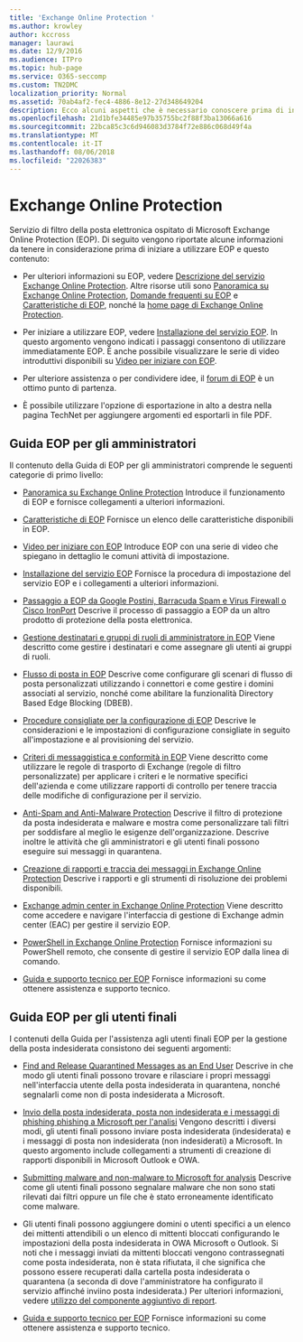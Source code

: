 ```yaml
---
title: 'Exchange Online Protection '
ms.author: krowley
author: kccross
manager: laurawi
ms.date: 12/9/2016
ms.audience: ITPro
ms.topic: hub-page
ms.service: O365-seccomp
ms.custom: TN2DMC
localization_priority: Normal
ms.assetid: 70ab4af2-fec4-4886-8e12-27d348649204
description: Ecco alcuni aspetti che è necessario conoscere prima di iniziare a lavorare con EOP.
ms.openlocfilehash: 21d1bfe34485e97b35755bc2f88f3ba13066a616
ms.sourcegitcommit: 22bca85c3c6d946083d3784f72e886c068d49f4a
ms.translationtype: MT
ms.contentlocale: it-IT
ms.lasthandoff: 08/06/2018
ms.locfileid: "22026383"
---
```

# <a name="exchange-online-protection"></a>Exchange Online Protection 

Servizio di filtro della posta elettronica ospitato di Microsoft Exchange Online Protection (EOP). Di seguito vengono riportate alcune informazioni da tenere in considerazione prima di iniziare a utilizzare EOP e questo contenuto:
  
- Per ulteriori informazioni su EOP, vedere [Descrizione del servizio Exchange Online Protection](https://go.microsoft.com/fwlink/p/?LinkId=320619). Altre risorse utili sono [Panoramica su Exchange Online Protection](exchange-online-protection-overview.md), [Domande frequenti su EOP](eop-general-faq.md) e [Caratteristiche di EOP](eop-features.md), nonché la [home page di Exchange Online Protection](https://go.microsoft.com/fwlink/?LinkId=279912).
    
- Per iniziare a utilizzare EOP, vedere [Installazione del servizio EOP](set-up-your-eop-service.md). In questo argomento vengono indicati i passaggi consentono di utilizzare immediatamente EOP. È anche possibile visualizzare le serie di video introduttivi disponibili su [Video per iniziare con EOP](videos-for-getting-started-with-eop.md).
    
- Per ulteriore assistenza o per condividere idee, il [forum di EOP](https://go.microsoft.com/fwlink/?LinkId=285351) è un ottimo punto di partenza. 
    
- È possibile utilizzare l'opzione di esportazione in alto a destra nella pagina TechNet per aggiungere argomenti ed esportarli in file PDF. 
    
## <a name="eop-help-for-administrators"></a>Guida EOP per gli amministratori

Il contenuto della Guida di EOP per gli amministratori comprende le seguenti categorie di primo livello:
  
- [Panoramica su Exchange Online Protection](exchange-online-protection-overview.md) Introduce il funzionamento di EOP e fornisce collegamenti a ulteriori informazioni. 
    
- [Caratteristiche di EOP](eop-features.md) Fornisce un elenco delle caratteristiche disponibili in EOP. 
    
- [Video per iniziare con EOP](videos-for-getting-started-with-eop.md) Introduce EOP con una serie di video che spiegano in dettaglio le comuni attività di impostazione. 
    
- [Installazione del servizio EOP](set-up-your-eop-service.md) Fornisce la procedura di impostazione del servizio EOP e i collegamenti a ulteriori informazioni. 
    
- [Passaggio a EOP da Google Postini, Barracuda Spam e Virus Firewall o Cisco IronPort](switch-to-eop-from-google-postini-the-barracuda-spam-and-virus-firewall-or-cisco.md) Descrive il processo di passaggio a EOP da un altro prodotto di protezione della posta elettronica. 
    
- [Gestione destinatari e gruppi di ruoli di amministratore in EOP](manage-recipients-and-admin-role-groups-in-eop.md) Viene descritto come gestire i destinatari e come assegnare gli utenti ai gruppi di ruoli. 
    
- [Flusso di posta in EOP](mail-flow-in-eop.md) Descrive come configurare gli scenari di flusso di posta personalizzati utilizzando i connettori e come gestire i domini associati al servizio, nonché come abilitare la funzionalità Directory Based Edge Blocking (DBEB). 
    
- [Procedure consigliate per la configurazione di EOP](best-practices-for-configuring-eop.md) Descrive le considerazioni e le impostazioni di configurazione consigliate in seguito all'impostazione e al provisioning del servizio. 
    
- [Criteri di messaggistica e conformità in EOP](messaging-policy-and-compliance-in-eop.md) Viene descritto come utilizzare le regole di trasporto di Exchange (regole di filtro personalizzate) per applicare i criteri e le normative specifici dell'azienda e come utilizzare rapporti di controllo per tenere traccia delle modifiche di configurazione per il servizio. 
    
- [Anti-Spam and Anti-Malware Protection](http://technet.microsoft.com/library/93c6c227-7442-4293-b64d-ec8f15c928db.aspx) Descrive il filtro di protezione da posta indesiderata e malware e mostra come personalizzare tali filtri per soddisfare al meglio le esigenze dell'organizzazione. Descrive inoltre le attività che gli amministratori e gli utenti finali possono eseguire sui messaggi in quarantena. 
    
- [Creazione di rapporti e traccia dei messaggi in Exchange Online Protection](reporting-and-message-trace-in-exchange-online-protection.md) Descrive i rapporti e gli strumenti di risoluzione dei problemi disponibili. 
    
- [Exchange admin center in Exchange Online Protection](../exchange-admin-center-in-exchange-online-protection-eop.md) Viene descritto come accedere e navigare l'interfaccia di gestione di Exchange admin center (EAC) per gestire il servizio EOP. 
    
- [PowerShell in Exchange Online Protection](http://technet.microsoft.com/library/f7918a88-774a-405e-945b-bc2f5ee9f748.aspx) Fornisce informazioni su PowerShell remoto, che consente di gestire il servizio EOP dalla linea di comando. 
    
- [Guida e supporto tecnico per EOP](help-and-support-for-eop.md) Fornisce informazioni su come ottenere assistenza e supporto tecnico. 
    
## <a name="eop-help-for-end-users"></a>Guida EOP per gli utenti finali
<a name="sectionSection1"> </a>

I contenuti della Guida per l'assistenza agli utenti finali EOP per la gestione della posta indesiderata consistono dei seguenti argomenti:
  
- [Find and Release Quarantined Messages as an End User](http://technet.microsoft.com/library/e439b560-827a-4807-abd3-6b861c1ff786.aspx) Descrive in che modo gli utenti finali possono trovare e rilasciare i propri messaggi nell'interfaccia utente della posta indesiderata in quarantena, nonché segnalarli come non di posta indesiderata a Microsoft. 
        
- [Invio della posta indesiderata, posta non indesiderata e i messaggi di phishing phishing a Microsoft per l'analisi](../submit-spam-non-spam-and-phishing-scam-messages-to-microsoft-for-analysis.md) Vengono descritti i diversi modi, gli utenti finali possono inviare posta indesiderata (indesiderata) e i messaggi di posta non indesiderata (non indesiderati) a Microsoft. In questo argomento include collegamenti a strumenti di creazione di rapporti disponibili in Microsoft Outlook e OWA. 
    
- [Submitting malware and non-malware to Microsoft for analysis](../submitting-malware-and-non-malware-to-microsoft-for-analysis.md) Descrive come gli utenti finali possono segnalare malware che non sono stati rilevati dai filtri oppure un file che è stato erroneamente identificato come malware. 
    
- Gli utenti finali possono aggiungere domini o utenti specifici a un elenco dei mittenti attendibili o un elenco di mittenti bloccati configurando le impostazioni della posta indesiderata in OWA Microsoft o Outlook. Si noti che i messaggi inviati da mittenti bloccati vengono contrassegnati come posta indesiderata, non è stata rifiutata, il che significa che possono essere recuperati dalla cartella posta indesiderata o quarantena (a seconda di dove l'amministratore ha configurato il servizio affinché inviino posta indesiderata.) Per ulteriori informazioni, vedere [utilizzo del componente aggiuntivo di report](https://support.office.com/article/addin-b5caa9f1-cdf3-4443-af8c-ff724ea719d2).
    
- [Guida e supporto tecnico per EOP](help-and-support-for-eop.md) Fornisce informazioni su come ottenere assistenza e supporto tecnico. 
    
